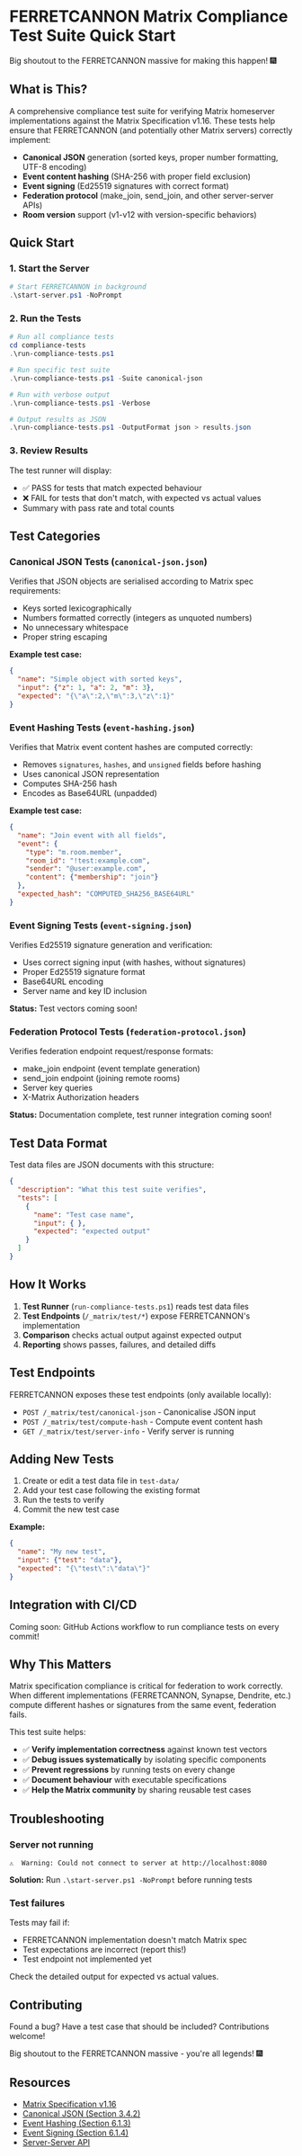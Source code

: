 # FERRETCANNON Matrix Compliance Test Suite Quick Start

Big shoutout to the FERRETCANNON massive for making this happen! 🎆

## What is This?

A comprehensive compliance test suite for verifying Matrix homeserver implementations against the Matrix Specification v1.16. These tests help ensure that FERRETCANNON (and potentially other Matrix servers) correctly implement:

- **Canonical JSON** generation (sorted keys, proper number formatting, UTF-8 encoding)
- **Event content hashing** (SHA-256 with proper field exclusion)
- **Event signing** (Ed25519 signatures with correct format)
- **Federation protocol** (make_join, send_join, and other server-server APIs)
- **Room version** support (v1-v12 with version-specific behaviors)

## Quick Start

### 1. Start the Server

```powershell
# Start FERRETCANNON in background
.\start-server.ps1 -NoPrompt
```

### 2. Run the Tests

```powershell
# Run all compliance tests
cd compliance-tests
.\run-compliance-tests.ps1

# Run specific test suite
.\run-compliance-tests.ps1 -Suite canonical-json

# Run with verbose output
.\run-compliance-tests.ps1 -Verbose

# Output results as JSON
.\run-compliance-tests.ps1 -OutputFormat json > results.json
```

### 3. Review Results

The test runner will display:
- ✅ PASS for tests that match expected behaviour
- ❌ FAIL for tests that don't match, with expected vs actual values
- Summary with pass rate and total counts

## Test Categories

### Canonical JSON Tests (`canonical-json.json`)
Verifies that JSON objects are serialised according to Matrix spec requirements:
- Keys sorted lexicographically
- Numbers formatted correctly (integers as unquoted numbers)
- No unnecessary whitespace
- Proper string escaping

**Example test case:**
```json
{
  "name": "Simple object with sorted keys",
  "input": {"z": 1, "a": 2, "m": 3},
  "expected": "{\"a\":2,\"m\":3,\"z\":1}"
}
```

### Event Hashing Tests (`event-hashing.json`)
Verifies that Matrix event content hashes are computed correctly:
- Removes `signatures`, `hashes`, and `unsigned` fields before hashing
- Uses canonical JSON representation
- Computes SHA-256 hash
- Encodes as Base64URL (unpadded)

**Example test case:**
```json
{
  "name": "Join event with all fields",
  "event": {
    "type": "m.room.member",
    "room_id": "!test:example.com",
    "sender": "@user:example.com",
    "content": {"membership": "join"}
  },
  "expected_hash": "COMPUTED_SHA256_BASE64URL"
}
```

### Event Signing Tests (`event-signing.json`)
Verifies Ed25519 signature generation and verification:
- Uses correct signing input (with hashes, without signatures)
- Proper Ed25519 signature format
- Base64URL encoding
- Server name and key ID inclusion

**Status:** Test vectors coming soon!

### Federation Protocol Tests (`federation-protocol.json`)
Verifies federation endpoint request/response formats:
- make_join endpoint (event template generation)
- send_join endpoint (joining remote rooms)
- Server key queries
- X-Matrix Authorization headers

**Status:** Documentation complete, test runner integration coming soon!

## Test Data Format

Test data files are JSON documents with this structure:

```json
{
  "description": "What this test suite verifies",
  "tests": [
    {
      "name": "Test case name",
      "input": { },
      "expected": "expected output"
    }
  ]
}
```

## How It Works

1. **Test Runner** (`run-compliance-tests.ps1`) reads test data files
2. **Test Endpoints** (`/_matrix/test/*`) expose FERRETCANNON's implementation
3. **Comparison** checks actual output against expected output
4. **Reporting** shows passes, failures, and detailed diffs

## Test Endpoints

FERRETCANNON exposes these test endpoints (only available locally):

- `POST /_matrix/test/canonical-json` - Canonicalise JSON input
- `POST /_matrix/test/compute-hash` - Compute event content hash
- `GET /_matrix/test/server-info` - Verify server is running

## Adding New Tests

1. Create or edit a test data file in `test-data/`
2. Add your test case following the existing format
3. Run the tests to verify
4. Commit the new test case

**Example:**
```json
{
  "name": "My new test",
  "input": {"test": "data"},
  "expected": "{\"test\":\"data\"}"
}
```

## Integration with CI/CD

Coming soon: GitHub Actions workflow to run compliance tests on every commit!

## Why This Matters

Matrix specification compliance is critical for federation to work correctly. When different implementations (FERRETCANNON, Synapse, Dendrite, etc.) compute different hashes or signatures from the same event, federation fails.

This test suite helps:
- ✅ **Verify implementation correctness** against known test vectors
- ✅ **Debug issues systematically** by isolating specific components
- ✅ **Prevent regressions** by running tests on every change
- ✅ **Document behaviour** with executable specifications
- ✅ **Help the Matrix community** by sharing reusable test cases

## Troubleshooting

### Server not running
```
⚠️  Warning: Could not connect to server at http://localhost:8080
```
**Solution:** Run `.\start-server.ps1 -NoPrompt` before running tests

### Test failures
Tests may fail if:
- FERRETCANNON implementation doesn't match Matrix spec
- Test expectations are incorrect (report this!)
- Test endpoint not implemented yet

Check the detailed output for expected vs actual values.

## Contributing

Found a bug? Have a test case that should be included? Contributions welcome!

Big shoutout to the FERRETCANNON massive - you're all legends! 🎆

## Resources

- [Matrix Specification v1.16](https://spec.matrix.org/v1.16/)
- [Canonical JSON (Section 3.4.2)](https://spec.matrix.org/v1.16/#canonical-json)
- [Event Hashing (Section 6.1.3)](https://spec.matrix.org/v1.16/#event-hashes)
- [Event Signing (Section 6.1.4)](https://spec.matrix.org/v1.16/#signing-events)
- [Server-Server API](https://spec.matrix.org/v1.16/server-server-api/)
